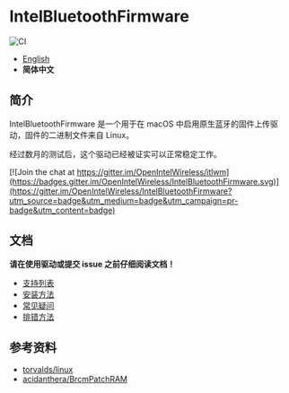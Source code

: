 # IntelBluetoothFirmware

![CI](https://github.com/OpenIntelWireless/IntelBluetoothFirmware/workflows/CI/badge.svg)

- [English](/README.md)
- **简体中文**

## 简介

IntelBluetoothFirmware 是一个用于在 macOS 中启用原生蓝牙的固件上传驱动，固件的二进制文件来自 Linux。

经过数月的测试后，这个驱动已经被证实可以正常稳定工作。

[![Join the chat at https://gitter.im/OpenIntelWireless/itlwm](https://badges.gitter.im/OpenIntelWireless/IntelBluetoothFirmware.svg)](https://gitter.im/OpenIntelWireless/IntelBluetoothFirmware?utm_source=badge&utm_medium=badge&utm_campaign=pr-badge&utm_content=badge)

## 文档

**请在使用驱动或提交 issue 之前仔细阅读文档！**

- [支持列表](https://openintelwireless.github.io/IntelBluetoothFirmware/Compat.html)
- [安装方法](https://openintelwireless.github.io/IntelBluetoothFirmware/Installation.html)
- [常见疑问](https://openintelwireless.github.io/IntelBluetoothFirmware/FAQ.html)
- [排错方法](https://openintelwireless.github.io/IntelBluetoothFirmware/Compat.html)

## 参考资料

- [torvalds/linux](https://github.com/torvalds/linux)
- [acidanthera/BrcmPatchRAM](https://github.com/acidanthera/BrcmPatchRAM)

